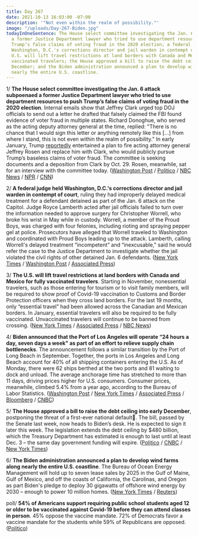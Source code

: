 ```yaml
---
title: Day 267
date: 2021-10-13 16:03:00 -07:00
description: '"Not even within the realm of possibility."'
image: "/uploads/Day-267-Biden.jpg"
todayInOneSentence: The House select committee investigating the Jan. 6 attack subpoenaed
  a former Justice Department lawyer who tried to use department resources to push
  Trump’s false claims of voting fraud in the 2020 election; a federal judge held
  Washington, D.C.'s corrections director and jail warden in contempt of court; the
  U.S. will lift travel restrictions at land borders with Canada and Mexico for fully
  vaccinated travelers; the House approved a bill to raise the debt ceiling into early
  December; and the Biden administration announced a plan to develop wind farms along
  nearly the entire U.S. coastline.
---
```


1/ **The House select committee investigating the Jan. 6 attack subpoenaed a former Justice Department lawyer who tried to use department resources to push Trump’s false claims of voting fraud in the 2020 election**. Internal emails show that Jeffrey Clark urged top DOJ officials to send out a letter he drafted that falsely claimed the FBI found evidence of voter fraud in multiple states. Richard Donoghue, who served as the acting deputy attorney general at the time, replied: "There is no chance that I would sign this letter or anything remotely like this \[...\] from where I stand, this is not even within the realm of possibility." In early January, Trump [reportedly](https://whatthefuckjusthappenedtoday.com/2021/10/08/day-262/#2-trump-directly-asked-the-justice-d) entertained a plan to fire acting attorney general Jeffrey Rosen and replace him with Clark, who would publicly pursue Trump’s baseless claims of voter fraud. The committee is seeking documents and a deposition from Clark by Oct. 29. Rosen, meanwhile, sat for an interview with the committee today. ([Washington Post](https://www.washingtonpost.com/politics/jan-6-committee-clark-bannon/2021/10/13/2468292e-2c2a-11ec-8ef6-3ca8fe943a92_story.html) / [Politico](https://www.politico.com/news/2021/10/13/rosen-jan-6-committee-515910) / [NBC News](https://www.nbcnews.com/politics/politics-news/jan-6-committee-subpoenas-doj-official-who-supported-trump-push-n1281473) / [NPR](https://www.npr.org/2021/10/13/1045774976/jan-6-panel-issues-subpoena-for-trump-ally-ex-doj-official-jeffrey-clark) / [CNN](https://www.cnn.com/2021/10/13/politics/january-6-committee-jeffrey-clark-subpoena/index.html))

2/ **A federal judge held Washington, D.C.'s corrections director and jail warden in contempt of court**, ruling they had improperly delayed medical treatment for a defendant detained as part of the Jan. 6 attack on the Capitol. Judge Royce Lamberth acted after jail officials failed to turn over the information needed to approve surgery for Christopher Worrell, who broke his wrist in May while in custody. Worrell, a member of the Proud Boys, was charged with four felonies, including rioting and spraying pepper gel at police. Prosecutors have alleged that Worrell traveled to Washington and coordinated with Proud Boys leading up to the attack. Lamberth, calling Worrell's delayed treatment “incompetent” and “inexcusable," said he would refer the case to the Justice Department to investigate whether the jail violated the civil rights of other detained Jan. 6 defendants. ([New York Times](https://www.nytimes.com/2021/10/13/us/politics/jan-6-jail-contempt.html) / [Washington Post](https://www.washingtonpost.com/local/legal-issues/dc-jail-conditions-contempt-investigation/2021/10/13/65292cd0-2ba1-11ec-985d-3150f7e106b2_story.html) / [Associated Press](https://apnews.com/article/proud-boys-district-of-columbia-capitol-siege-b944fd79b8e132f633bfb0111adfaba8))

3/ **The U.S. will lift travel restrictions at land borders with Canada and Mexico for fully vaccinated travelers**.  Starting in November, nonessential travelers, such as those entering for tourism or to visit family members, will be required to show proof of Covid-19 vaccination to Customs and Border Protection officers when they cross land borders. For the last 19 months, only “essential travel” had been allowed across the Canadian and Mexican borders. In January, essential travelers will also be required to be fully vaccinated. Unvaccinated travelers will continue to be banned from crossing. ([New York Times](https://www.nytimes.com/2021/10/12/us/politics/us-canada-mexico-borders-open.html) / [Associated Press](https://apnews.com/article/coronavirus-pandemic-lifestyle-covid-19-pandemic-air-travel-health-c3f7e2b8feca4c8cdaf4301ae9c81a79) / [NBC News](https://www.nbcnews.com/politics/politics-news/travelers-crossing-land-borders-u-s-face-vaccine-requirement-n1281392))

4/ **Biden announced that the Port of Los Angeles will operate “24 hours a day, seven days a week" as part of an effort to relieve supply chain bottlenecks**. The announcement follows a similar transition by the Port of Long Beach in September. Together, the ports in Los Angeles and Long Beach account for 40% of all shipping containers entering the U.S. As of Monday, there were 62 ships berthed at the two ports and 81 waiting to dock and unload. The average anchorage time has stretched to more than 11 days, driving prices higher for U.S. consumers. Consumer prices, meanwhile, climbed 5.4% from a year ago, according to the Bureau of Labor Statistics. ([Washington Post](https://www.washingtonpost.com/business/2021/10/13/biden-port-los-angeles-supply-chain/) / [New York Times](https://www.nytimes.com/2021/10/13/us/politics/biden-port-los-angeles-supply-chain.html) / [Associated Press](https://apnews.com/article/coronavirus-pandemic-joe-biden-business-los-angeles-health-48ff262b882a37308e4a3f15934b2ee4) / [Bloomberg](https://www.bloomberg.com/news/articles/2021-10-13/biden-confronts-supply-chain-crisis-stretching-beyond-his-grip?srnd=premium&sref=MIBMEEoj) / [CNBC](https://www.cnbc.com/2021/10/13/supply-chain-biden-backs-running-west-coast-ports-24-7-to-ease-bottlenecks.html))

5/ **The House approved a bill to raise the debt ceiling into early December**, postponing the threat of a first-ever national default. The bill, passed by the Senate last week, now heads to Biden’s desk. He is expected to sign it later this week. The legislation extends the debt ceiling by $480 billion, which the Treasury Department has estimated is enough to last until at least Dec. 3 – the same day government funding will expire. ([Politico](https://www.politico.com/news/2021/10/12/congress-debt-limit-december-515820) / [CNBC](https://www.cnbc.com/2021/10/12/house-passes-debt-limit-hike-to-avoid-default.html) / [New York Times](https://www.nytimes.com/2021/10/12/us/politics/debt-ceiling-house-biden.html))

6/ **The Biden administration announced a plan to develop wind farms along nearly the entire U.S. coastline**. The Bureau of Ocean Energy Management will hold up to seven lease sales by 2025 in the Gulf of Maine, Gulf of Mexico, and off the coasts of California, the Carolinas, and Oregon as part Biden's pledge to deploy 30 gigawatts of offshore wind energy by 2030 – enough to power 10 million homes. ([New York Times](https://www.nytimes.com/2021/10/13/climate/biden-offshore-wind-farms.html) / [Reuters](https://www.reuters.com/world/us/us-aiming-hold-up-seven-offshore-wind-auctions-by-2025-2021-10-13/))

poll/ **54% of Americans support requiring public school students aged 12 or older to be vaccinated against Covid-19 before they can attend classes in person**. 45% oppose the vaccine mandate.  72% of Democrats favor a vaccine mandate for the students while 59% of Republicans are opposed. ([Politico](https://www.politico.com/news/2021/10/08/poll-support-vaccine-mandates-students-515657))